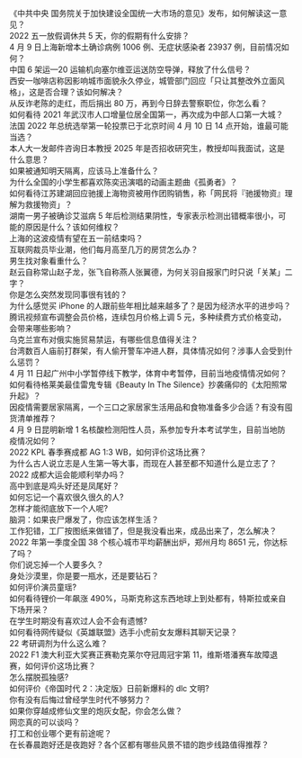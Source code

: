《中共中央 国务院关于加快建设全国统一大市场的意见》发布，如何解读这一意见？  
2022 五一放假调休共 5 天，你的假期有什么安排？  
4 月 9 日上海新增本土确诊病例 1006 例、无症状感染者 23937 例，目前情况如何？  
中国 6 架运—20 运输机向塞尔维亚运送防空导弹，释放了什么信号？  
西安一咖啡店称因影响城市面貌永久停业，城管部门回应「只让其整改外立面风格」，这是否合理？该如何解决？  
从反诈老陈的走红，而后捐出 80 万，再到今日辞去警察职位，你怎么看？  
如何看待 2021 年武汉市人口增量位居全国第一，再次成为中部人口第一大城？  
法国 2022 年总统选举第一轮投票已于北京时间 4 月 10 日 14 点开始，谁最可能当选？  
本人大一发邮件咨询日本教授 2025 年是否招收研究生，教授却叫我面试，这是什么意思？  
如果被通知明天隔离，应该马上准备什么？  
为什么全国的小学生都喜欢陈奕迅演唱的动画主题曲《孤勇者》？  
如何看待江苏建湖回应驰援上海物资被用作团购销售，称「网民将『驰援物资』理解为救援物资」？  
湖南一男子被确诊艾滋病 5 年后检测结果阴性，专家表示检测出错概率很小，可能的原因是什么？该如何维权？  
上海的这波疫情有望在五一前结束吗？  
互联网裁员毕业潮，他们每月高至几万的房贷怎么办？  
男生找对象看重什么？  
赵云自称常山赵子龙，张飞自称燕人张翼德，为何关羽自报家门时只说「关某」二字？  
你是怎么突然发现同事很有钱的？  
为什么感觉买 iPhone 的人跟前些年相比越来越多了？是因为经济水平的进步吗？  
腾讯视频宣布调整会员价格，连续包月价格上调 5 元，多种续费方式价格变动，会带来哪些影响？  
乌克兰宣布对俄实施贸易禁运，有哪些信息值得关注？  
台湾数百人庙前打群架，有人偷开警车冲进人群，具体情况如何？涉事人会受到什么惩罚？  
4 月 11 日起广州中小学暂停线下教学，体育中考暂停，目前当地疫情情况如何？  
如何看待格莱美最佳雷鬼专辑《Beauty In The Silence》抄袭痛仰的《太阳照常升起》？  
因疫情需要居家隔离，一个三口之家居家生活用品和食物准备多少合适？有没有囤货清单推荐？  
4 月 9 日昆明新增 1 名核酸检测阳性人员，系参加专升本考试学生，目前当地防疫情况如何？  
2022 KPL 春季赛成都 AG 1:3 WB，如何评价这场比赛？  
为什么古人说立志是人生第一等大事，而现在人甚至都不知道什么是立志了？  
2022 成都大运会能顺利举办吗？  
高中到底是鸡头好还是凤尾好？  
如何忘记一个喜欢很久很久的人?  
怎样才能彻底放下一个人呢?  
脑洞：如果丧尸爆发了，你应该怎样生活？  
工作犯错，工厂按图纸来做错了，但是我没看出来，成品出来了，怎么解决？  
2022 年第一季度全国 38 个核心城市平均薪酬出炉，郑州月均 8651 元，你达标了吗？  
你们说忘掉一个人要多久？  
身处沙漠里，你是要一瓶水，还是要钻石？  
如何评价演员童瑶?  
如何看待锂价一年飙涨 490%，马斯克称这东西地球上到处都有，特斯拉或亲自下场开采？  
在学生时期没有喜欢过人会不会有遗憾?  
如何看待网传疑似《英雄联盟》选手小虎前女友爆料其聊天记录？  
22 考研调剂为什么这么难？  
2022 F1 澳大利亚大奖赛正赛勒克莱尔夺冠周冠宇第 11，维斯塔潘赛车故障退赛，如何评价这场比赛？  
怎么摆脱孤独感?  
如何评价《帝国时代 2：决定版》日前新爆料的 dlc 文明?  
你有没有后悔过曾经学生时代不够努力？  
如果你穿越成修仙文里的炮灰女配，你会怎么做？  
网恋真的可以谈吗？  
打工和创业哪个更有前途呢？  
在长春晨跑好还是夜跑好？各个区都有哪些风景不错的跑步线路值得推荐？  
